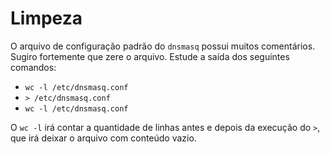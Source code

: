 # Limpeza

O arquivo de configuração padrão do `dnsmasq` possui muitos comentários. Sugiro fortemente que zere o arquivo. Estude a saída dos seguintes comandos:

- `wc -l /etc/dnsmasq.conf`
- `> /etc/dnsmasq.conf`
- `wc -l /etc/dnsmasq.conf`

O `wc -l` irá contar a quantidade de linhas antes e depois da execução do `>`, que irá deixar o arquivo com conteúdo vazio.
